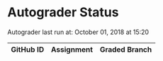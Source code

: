 # Autograder Status
Autograder last run at: October 01, 2018 at 15:20

| GitHub ID | Assignment | Graded Branch |
|-----------|------------|---------------|
